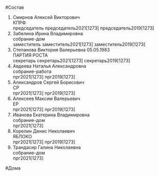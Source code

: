 #Состав  
1. Смирнов Алексей Викторович  
    КПРФ  
    председатель председатель2021[1273] председатель2019[1273]  
2. Забелина Ирина Владимировна  
    собрание-дом  
    заместитель заместитель2021[1273] заместитель2019[1273]  
3. Степанова Виктория Валерьевна 05.05.1983  
    ПАРТИЯ РОСТА  
    секретарь секретарь2021[1273] секретарь2019[1273]  
4. Авдеева Наталья Александровна  
    собрание-работа  
    прг2021[1273] прг2019[1273]  
5. Александров Сергей Борисович  
    СР  
    прг2021[1273] прг2019[1273]  
6. Алексеев Максим Валерьевич  
    ЕР  
    прг2021[1273] прг2019[1273]  
7. Иванова Екатерина Владимировна  
    собрание-дом  
    прг2021[1273]  
8. Корелин Денис Николаевич  
    ЯБЛОКО  
    прг2021[1273] прг2019[1273]  
9. Трандасир Галина Николаевна  
    собрание-дом  
    прг2021[1273]  
  
#Дома  
